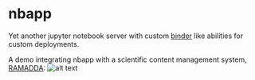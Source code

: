 # nbapp
Yet another jupyter notebook server with custom [binder](https://binder.pangeo.io/) like abilities for custom deployments.

A demo integrating nbapp with a scientific content management system, [RAMADDA](https://www.geodesystems.com):
![alt text](https://github.com/suvarchal/nbapp/blob/master/docs/preview_nbapp.gif "nbapp preview with RAMADDA")

